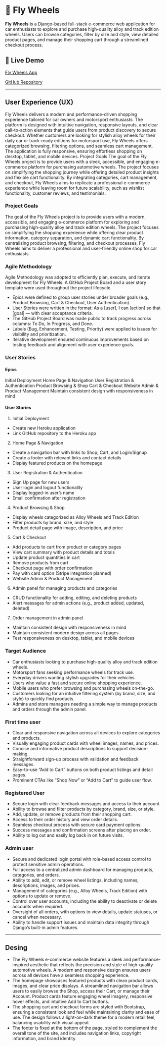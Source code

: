 # 📘 Fly Wheels
**Fly Wheels** is a Django-based full-stack e-commerce web application for car enthusiasts to explore and purchase high-quality alloy and track edition wheels. Users can browse categories, filter by size and style, view detailed product pages, and manage their shopping cart through a streamlined checkout process.

## 🔗 Live Demo

[Fly Wheels App]()

[GitHub Repository](https://github.com/TinaGrigorova/fly_wheels)

---

## User Experience (UX)

Fly Wheels delivers a modern and performance-driven shopping experience tailored for car owners and motorsport enthusiasts. The platform is designed with intuitive navigation, responsive layouts, and clear call-to-action elements that guide users from product discovery to secure checkout.
Whether customers are looking for stylish alloy wheels for their daily car or track-ready editions for motorsport use, Fly Wheels offers categorized browsing, filtering options, and seamless cart management. The application is fully responsive, ensuring effortless shopping on desktop, tablet, and mobile devices.
Project Goals
The goal of the Fly Wheels project is to provide users with a sleek, accessible, and engaging e-commerce platform for purchasing automotive wheels. The project focuses on simplifying the shopping journey while offering detailed product insights and flexible cart functionality.
By integrating categories, cart management, and checkout, Fly Wheels aims to replicate a professional e-commerce experience while leaving room for future scalability, such as wishlist functionality, customer reviews, and testimonials.

### Project Goals

The goal of the Fly Wheels project is to provide users with a modern, accessible, and engaging e-commerce platform for exploring and purchasing high-quality alloy and track edition wheels. The project focuses on simplifying the shopping experience while offering clear product information, category separation, and dynamic cart functionality. By centralizing product browsing, filtering, and checkout processes, Fly Wheels aims to deliver a professional and user-friendly online shop for car enthusiasts.

### Agile Methodology

Agile Methodology was adopted to efficiently plan, execute, and iterate development for Fly Wheels. A GitHub Project Board and a user story template were used throughout the project lifecycle.
* Epics were defined to group user stories under broader goals (e.g., Product Browsing, Cart & Checkout, User Authentication).
* User Stories were written in the format:
As a [user], I can [action] so that [goal] — with clear acceptance criteria.
* The GitHub Project Board was made public to track progress across columns: To Do, In Progress, and Done.
* Labels (Bug, Enhancement, Testing, Priority) were applied to issues for visibility and prioritization.
* Iterative development ensured continuous improvements based on testing feedback and alignment with user experience goals.


### User Stories

#### Epics
Initial Deployment
Home Page & Navigation
User Registration & Authentication
Product Browsing & Shop
Cart & Checkout
Website Admin & Product Management
Maintain consistent design with responsiveness in mind

#### User Stories
1. Initial Deployment
* Create new Heroku application
* Link GitHub repository to the Heroku app
2. Home Page & Navigation
* Create a navigation bar with links to Shop, Cart, and Login/Signup
* Create a footer with relevant links and contact details
* Display featured products on the homepage
3. User Registration & Authentication
* Sign Up page for new users
* User login and logout functionality
* Display logged-in user’s name
* Email confirmation after registration
4. Product Browsing & Shop
* Display wheels categorized as Alloy Wheels and Track Edition
* Filter products by brand, size, and style
* Product detail page with image, description, and price
5. Cart & Checkout
* Add products to cart from product or category pages
* View cart summary with product details and totals
* Update product quantities in cart
* Remove products from cart
* Checkout page with order confirmation
* Pay with card option (Stripe integration planned)
* Website Admin & Product Management
6. Admin panel for managing products and categories
* CRUD functionality for adding, editing, and deleting products
* Alert messages for admin actions (e.g., product added, updated, deleted)
7. Order management in admin panel
* Maintain consistent design with responsiveness in mind
* Maintain consistent modern design across all pages
* Test responsiveness on desktop, tablet, and mobile devices

### Target Audience

* Car enthusiasts looking to purchase high-quality alloy and track edition wheels.
* Motorsport fans seeking performance wheels for track use.
* Everyday drivers wanting stylish upgrades for their vehicles.
* Users who value a fast and secure online shopping experience.
* Mobile users who prefer browsing and purchasing wheels on-the-go.
* Customers looking for an intuitive filtering system (by brand, size, and style) to quickly find products.
* Admins and store managers needing a simple way to manage products and orders through the admin panel.

### First time user

* Clear and responsive navigation across all devices to explore categories and products.
* Visually engaging product cards with wheel images, names, and prices.
* Concise and informative product descriptions to support decision-making.
* Straightforward sign-up process with validation and feedback messages.
* Easy-to-use “Add to Cart” buttons on both product listings and detail pages.
* Prominent CTAs like “Shop Now” or “Add to Cart” to guide user flow.
  
### Registered User

* Secure login with clear feedback messages and access to their account.
* Ability to browse and filter products by category, brand, size, or style.
* Add, update, or remove products from their shopping cart.
* Access to their order history and view order details.
* Seamless checkout process with secure card payment options.
* Success messages and confirmation screens after placing an order.
* Ability to log out and easily log back in on future visits.

### Admin user

* Secure and dedicated login portal with role-based access control to protect sensitive admin operations.
* Full access to a centralized admin dashboard for managing products, categories, and orders.
* Ability to add, edit, or remove wheel listings, including names, descriptions, images, and prices.
* Management of categories (e.g., Alloy Wheels, Track Edition) with options to update or remove.
* Control over user accounts, including the ability to deactivate or delete accounts when required.
* Oversight of all orders, with options to view details, update statuses, or cancel when necessary.
* Ability to handle support issues and maintain data integrity through Django’s built-in admin features.


---

## Desing 

* The Fly Wheels e-commerce website features a sleek and performance-inspired aesthetic that reflects the precision and style of high-quality automotive wheels. A modern and responsive design ensures users across all devices have a seamless shopping experience.
* The homepage showcases featured products with clean product cards, images, and clear price displays. A streamlined navigation bar allows users to easily browse the Shop, access their Cart, or manage their Account. Product cards feature engaging wheel imagery, responsive hover effects, and intuitive Add to Cart buttons.
* The shopping cart and checkout forms are styled with Bootstrap, ensuring a consistent look and feel while maintaining clarity and ease of use. The design follows a light-on-dark theme for a modern retail feel, balancing usability with visual appeal.
* The footer is fixed at the bottom of the page, styled to complement the overall tone of the site, and includes navigation links, copyright information, and brand identity.
